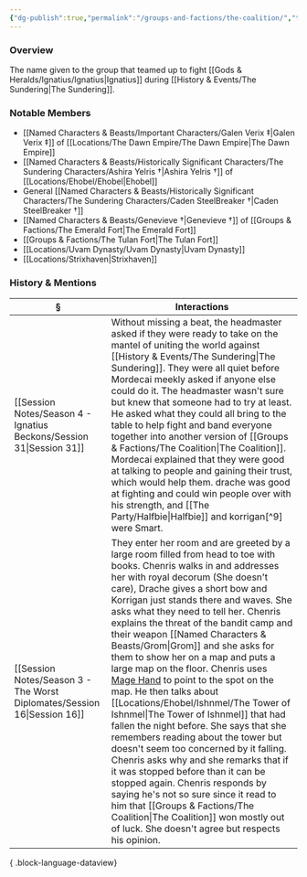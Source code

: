 ```yaml
---
{"dg-publish":true,"permalink":"/groups-and-factions/the-coalition/","tags":["Groups"],"updated":"2025-07-30T13:23:55.229+01:00"}
---
```


### Overview
The name given to the group that teamed up to fight [[Gods & Heralds/Ignatius/Ignatius\|Ignatius]] during [[History & Events/The Sundering\|The Sundering]].

### Notable Members 
- [[Named Characters & Beasts/Important Characters/Galen Verix ‡\|Galen Verix ‡]] of [[Locations/The Dawn Empire/The Dawn Empire\|The Dawn Empire]]
- [[Named Characters & Beasts/Historically Significant  Characters/The Sundering Characters/Ashira Yelris †\|Ashira Yelris †]] of [[Locations/Ehobel/Ehobel\|Ehobel]]
- General [[Named Characters & Beasts/Historically Significant  Characters/The Sundering Characters/Caden SteelBreaker †\|Caden SteelBreaker †]]
- [[Named Characters & Beasts/Genevieve †\|Genevieve †]] of [[Groups & Factions/The Emerald Fort\|The Emerald Fort]]
- [[Groups & Factions/The Tulan Fort\|The Tulan Fort]]
- [[Locations/Uvam Dynasty/Uvam Dynasty\|Uvam Dynasty]]
- [[Locations/Strixhaven\|Strixhaven]]

### History & Mentions
| §                                                                           | Interactions                                                                                                                                                                                                                                                                                                                                                                                                                                                                                                                                                                                                                                                                                                                                                                                                                                                                                                                                                                          |
| --------------------------------------------------------------------------- | ------------------------------------------------------------------------------------------------------------------------------------------------------------------------------------------------------------------------------------------------------------------------------------------------------------------------------------------------------------------------------------------------------------------------------------------------------------------------------------------------------------------------------------------------------------------------------------------------------------------------------------------------------------------------------------------------------------------------------------------------------------------------------------------------------------------------------------------------------------------------------------------------------------------------------------------------------------------------------------- |
| [[Session Notes/Season 4 - Ignatius Beckons/Session 31\|Session 31]]     | Without missing a beat, the headmaster asked if they were ready to take on the mantel of uniting the world against [[History & Events/The Sundering\|The Sundering]]. They were all quiet before Mordecai meekly asked if anyone else could do it. The headmaster wasn't sure but knew that someone had to try at least. He asked what they could all bring to the table to help fight and band everyone together into another version of [[Groups & Factions/The Coalition\|The Coalition]]. Mordecai explained that they were good at talking to people and gaining their trust, which would help them. drache was good at fighting and could win people over with his strength, and [[The Party/Halfbie\|Halfbie]] and korrigan[^9] were Smart.                                                                                                                                                                                                                                                                                                                        |
| [[Session Notes/Season 3 - The Worst Diplomates/Session 16\|Session 16]] | They enter her room and are greeted by a large room filled from head to toe with books. Chenris walks in and addresses her with royal decorum (She doesn't care), Drache gives a short bow and Korrigan just stands there and waves. She asks what they need to tell her. Chenris explains the threat of the bandit camp and their weapon [[Named Characters & Beasts/Grom\|Grom]] and she asks for them to show her on a map and puts a large map on the floor. Chenris uses [Mage Hand](https://www.dndbeyond.com/spells/2173-mage-hand) to point to the spot on the map. He then talks about [[Locations/Ehobel/Ishnmel/The Tower of Ishnmel\|The Tower of Ishnmel]] that had fallen the night before. She says that she remembers reading about the tower but doesn't seem too concerned by it falling. Chenris asks why and she remarks that if it was stopped before than it can be stopped again. Chenris responds by saying he's not so sure since it read to him that [[Groups & Factions/The Coalition\|The Coalition]] won mostly out of luck. She doesn't agree but respects his opinion. |

{ .block-language-dataview}